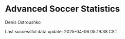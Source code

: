 # Advanced Soccer Statistics
Denis Ostroushko

<!-- gfm -->

Last successful data update: 2025-04-06 05:19:38 CST
